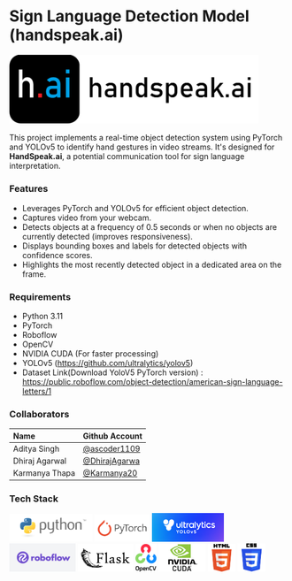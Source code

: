 # Sign Language Detection Model (handspeak.ai)


<img src="assets/handspeak_ai.png" alt_text="CSS" width=450>

This project implements a real-time object detection system using PyTorch and YOLOv5 to identify hand gestures in video streams. It's designed for <b>HandSpeak.ai</b>, a potential communication tool for sign language interpretation.

### Features
* Leverages PyTorch and YOLOv5 for efficient object detection.
* Captures video from your webcam.
* Detects objects at a frequency of 0.5 seconds or when no objects are currently detected (improves responsiveness).
* Displays bounding boxes and labels for detected objects with confidence scores.
* Highlights the most recently detected object in a dedicated area on the frame.

### Requirements
* Python 3.11
* PyTorch
* Roboflow
* OpenCV
* NVIDIA CUDA (For faster processing)
* YOLOv5 (https://github.com/ultralytics/yolov5)
* Dataset Link(Download YoloV5 PyTorch version) : https://public.roboflow.com/object-detection/american-sign-language-letters/1

### Collaborators

| Name | Github Account |
|:-----|:---------------|
| Aditya Singh | [@ascoder1109](https://github.com/ascoder1109) |
| Dhiraj Agarwal | [@DhirajAgarwa](https://github.com/DhirajAgarwa) |
| Karmanya Thapa | [@Karmanya20](https://github.com/Karmanya20/) |


### Tech Stack
<img src="assets/python.png" alt_text="Python" width=150>
<img src="assets/pytorch.png" alt_text="PyTorch" width=100>
<img src="assets/yolov5.png" alt_text="YoloV5" width=130>
<img src="assets/roboflow.png" alt_text="Roboflow" width=120>
<img src="assets/flask.png" alt_text="Flask" width=100>
<img src="assets/opencv.png" alt_text="OpenCV" width=38>
<img src="assets/cuda.png" alt_text="NVIDIA CUDA" width=85>
<img src="assets/html.png" alt_text="HTML" width=50>
<img src="assets/css.png" alt_text="CSS" width=50>
